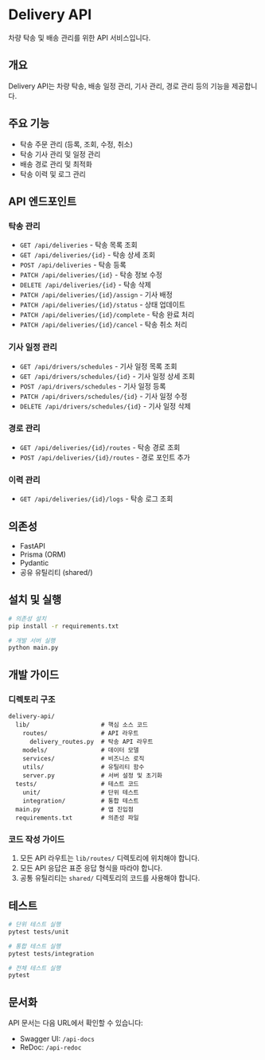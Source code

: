 # Delivery API

차량 탁송 및 배송 관리를 위한 API 서비스입니다.

## 개요

Delivery API는 차량 탁송, 배송 일정 관리, 기사 관리, 경로 관리 등의 기능을 제공합니다.

## 주요 기능

- 탁송 주문 관리 (등록, 조회, 수정, 취소)
- 탁송 기사 관리 및 일정 관리
- 배송 경로 관리 및 최적화
- 탁송 이력 및 로그 관리

## API 엔드포인트

### 탁송 관리

- `GET /api/deliveries` - 탁송 목록 조회
- `GET /api/deliveries/{id}` - 탁송 상세 조회
- `POST /api/deliveries` - 탁송 등록
- `PATCH /api/deliveries/{id}` - 탁송 정보 수정
- `DELETE /api/deliveries/{id}` - 탁송 삭제
- `PATCH /api/deliveries/{id}/assign` - 기사 배정
- `PATCH /api/deliveries/{id}/status` - 상태 업데이트
- `PATCH /api/deliveries/{id}/complete` - 탁송 완료 처리
- `PATCH /api/deliveries/{id}/cancel` - 탁송 취소 처리

### 기사 일정 관리

- `GET /api/drivers/schedules` - 기사 일정 목록 조회
- `GET /api/drivers/schedules/{id}` - 기사 일정 상세 조회
- `POST /api/drivers/schedules` - 기사 일정 등록
- `PATCH /api/drivers/schedules/{id}` - 기사 일정 수정
- `DELETE /api/drivers/schedules/{id}` - 기사 일정 삭제

### 경로 관리

- `GET /api/deliveries/{id}/routes` - 탁송 경로 조회
- `POST /api/deliveries/{id}/routes` - 경로 포인트 추가

### 이력 관리

- `GET /api/deliveries/{id}/logs` - 탁송 로그 조회

## 의존성

- FastAPI
- Prisma (ORM)
- Pydantic
- 공유 유틸리티 (shared/)

## 설치 및 실행

```bash
# 의존성 설치
pip install -r requirements.txt

# 개발 서버 실행
python main.py
```

## 개발 가이드

### 디렉토리 구조

```
delivery-api/
  lib/                    # 핵심 소스 코드
    routes/               # API 라우트
      delivery_routes.py  # 탁송 API 라우트
    models/               # 데이터 모델
    services/             # 비즈니스 로직
    utils/                # 유틸리티 함수
    server.py             # 서버 설정 및 초기화
  tests/                  # 테스트 코드
    unit/                 # 단위 테스트
    integration/          # 통합 테스트
  main.py                 # 앱 진입점
  requirements.txt        # 의존성 파일
```

### 코드 작성 가이드

1. 모든 API 라우트는 `lib/routes/` 디렉토리에 위치해야 합니다.
2. 모든 API 응답은 표준 응답 형식을 따라야 합니다.
3. 공통 유틸리티는 `shared/` 디렉토리의 코드를 사용해야 합니다.

## 테스트

```bash
# 단위 테스트 실행
pytest tests/unit

# 통합 테스트 실행
pytest tests/integration

# 전체 테스트 실행
pytest
```

## 문서화

API 문서는 다음 URL에서 확인할 수 있습니다:

- Swagger UI: `/api-docs`
- ReDoc: `/api-redoc`
